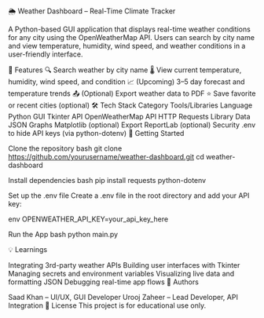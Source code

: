 🌦 Weather Dashboard – Real-Time Climate Tracker

A Python-based GUI application that displays real-time weather conditions for any city using the OpenWeatherMap API. Users can search by city name and view temperature, humidity, wind speed, and weather conditions in a user-friendly interface.

📌 Features
🔍 Search weather by city name
🌡 View current temperature, humidity, wind speed, and condition
📈 (Upcoming) 3–5 day forecast and temperature trends
📤 (Optional) Export weather data to PDF
⭐ Save favorite or recent cities (optional)
🛠 Tech Stack
Category	Tools/Libraries
Language	Python
GUI	Tkinter
API	OpenWeatherMap API
HTTP	Requests Library
Data	JSON
Graphs	Matplotlib (optional)
Export	ReportLab (optional)
Security	.env to hide API keys (via python-dotenv)
🚀 Getting Started

Clone the repository
bash git clone https://github.com/yourusername/weather-dashboard.git cd weather-dashboard

Install dependencies
bash pip install requests python-dotenv

Set up the .env file
Create a .env file in the root directory and add your API key:

env OPENWEATHER_API_KEY=your_api_key_here

Run the App
bash python main.py

💡 Learnings

Integrating 3rd-party weather APIs
Building user interfaces with Tkinter
Managing secrets and environment variables
Visualizing live data and formatting JSON
Debugging real-time app flows
👥 Authors

Saad Khan – UI/UX, GUI Developer
Urooj Zaheer – Lead Developer, API Integration
📃 License
This project is for educational use only.
